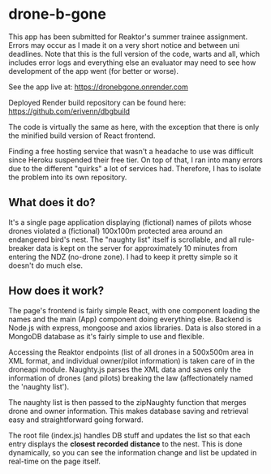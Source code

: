 # drone-b-gone

This app has been submitted for Reaktor's summer trainee assignment. Errors may occur as I made it on a very short notice and between uni deadlines.
Note that this is the full version of the code, warts and all, which includes error logs and everything else an evaluator may need to see how development of the app went (for better or worse).

See the app live at:
https://dronebgone.onrender.com

Deployed Render build repository can be found here:
https://github.com/erivenn/dbgbuild

The code is virtually the same as here, with the exception that there is only the minified build version of React frontend. 

Finding a free hosting service that wasn't a headache to use was difficult since Heroku suspended their free tier. On top of that, I ran into many errors due to the different "quirks" a lot of services had. Therefore, I has to isolate the problem into its own repository.

## What does it do?

It's a single page application displaying (fictional) names of pilots whose drones violated a (fictional) 100x100m protected area around an endangered bird's nest.
The "naughty list" itself is scrollable, and all rule-breaker data is kept on the server for approximately 10 minutes from entering the NDZ (no-drone zone).
I had to keep it pretty simple so it doesn't do much else.

## How does it work?

The page's frontend is fairly simple React, with one component loading the names and the main (App) component doing everything else.
Backend is Node.js with express, mongoose and axios libraries. Data is also stored in a MongoDB database as it's fairly simple to use and flexible.

Accessing the Reaktor endpoints (list of all drones in a 500x500m area in XML format, and individual owner/pilot information) is taken care of in the droneapi module.
Naughty.js parses the XML data and saves only the information of drones (and pilots) breaking the law (affectionately named the 'naughty list').

The naughty list is then passed to the zipNaughty function that merges drone and owner information. This makes database saving and retrieval easy and straightforward going forward.

The root file (index.js) handles DB stuff and updates the list so that each entry displays the **closest recorded distance** to the nest.
This is done dynamically, so you can see the information change and list be updated in real-time on the page itself.

